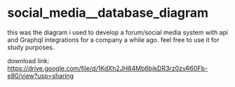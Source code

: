 # social_media__database_diagram

this was the diagram i used to develop a forum/social media system with api and Graphql integrations for a company a while ago. feel free to use it for study purposes.

download link: https://drive.google.com/file/d/1KdXh2JH84Mb6bjkDR3rz0zvR60Fb-e80/view?usp=sharing
